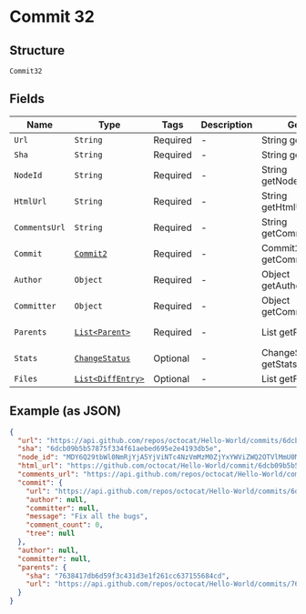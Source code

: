
# Commit 32

## Structure

`Commit32`

## Fields

| Name | Type | Tags | Description | Getter | Setter |
|  --- | --- | --- | --- | --- | --- |
| `Url` | `String` | Required | - | String getUrl() | setUrl(String url) |
| `Sha` | `String` | Required | - | String getSha() | setSha(String sha) |
| `NodeId` | `String` | Required | - | String getNodeId() | setNodeId(String nodeId) |
| `HtmlUrl` | `String` | Required | - | String getHtmlUrl() | setHtmlUrl(String htmlUrl) |
| `CommentsUrl` | `String` | Required | - | String getCommentsUrl() | setCommentsUrl(String commentsUrl) |
| `Commit` | [`Commit2`](../../doc/models/commit-2.md) | Required | - | Commit2 getCommit() | setCommit(Commit2 commit) |
| `Author` | `Object` | Required | - | Object getAuthor() | setAuthor(Object author) |
| `Committer` | `Object` | Required | - | Object getCommitter() | setCommitter(Object committer) |
| `Parents` | [`List<Parent>`](../../doc/models/parent.md) | Required | - | List<Parent> getParents() | setParents(List<Parent> parents) |
| `Stats` | [`ChangeStatus`](../../doc/models/change-status.md) | Optional | - | ChangeStatus getStats() | setStats(ChangeStatus stats) |
| `Files` | [`List<DiffEntry>`](../../doc/models/diff-entry.md) | Optional | - | List<DiffEntry> getFiles() | setFiles(List<DiffEntry> files) |

## Example (as JSON)

```json
{
  "url": "https://api.github.com/repos/octocat/Hello-World/commits/6dcb09b5b57875f334f61aebed695e2e4193db5e",
  "sha": "6dcb09b5b57875f334f61aebed695e2e4193db5e",
  "node_id": "MDY6Q29tbWl0NmRjYjA5YjViNTc4NzVmMzM0ZjYxYWViZWQ2OTVlMmU0MTkzZGI1ZQ==",
  "html_url": "https://github.com/octocat/Hello-World/commit/6dcb09b5b57875f334f61aebed695e2e4193db5e",
  "comments_url": "https://api.github.com/repos/octocat/Hello-World/commits/6dcb09b5b57875f334f61aebed695e2e4193db5e/comments",
  "commit": {
    "url": "https://api.github.com/repos/octocat/Hello-World/commits/6dcb09b5b57875f334f61aebed695e2e4193db5e",
    "author": null,
    "committer": null,
    "message": "Fix all the bugs",
    "comment_count": 0,
    "tree": null
  },
  "author": null,
  "committer": null,
  "parents": {
    "sha": "7638417db6d59f3c431d3e1f261cc637155684cd",
    "url": "https://api.github.com/repos/octocat/Hello-World/commits/7638417db6d59f3c431d3e1f261cc637155684cd"
  }
}
```

